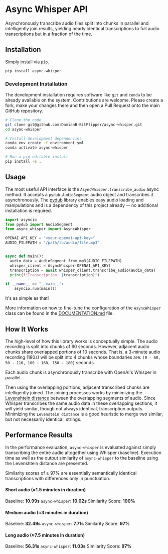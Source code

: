 # Async Whisper API

Asynchronously transcribe audio files split into chunks in parallel and intelligently join results, yielding nearly identical transcriptions to full audio transcriptions but in a fraction of the time.

## Installation

Simply install via `pip`.

```bash
pip install async-whisper
```

### Development Installation

The development installation requires software like `git` and `conda` to be already available on the system. Contributions are welcome. Please create a fork, make your changes there and then open a Pull Request onto the main GitHub repository.

```bash
# Clone the code
git clone git@github.com:DamianB-BitFlipper/async-whisper.git
cd async-whisper

# Install development dependencies
conda env create -f environment.yml
conda activate async-whisper

# Run a pip editable install
pip install -e .
```

## Usage

The most useful API interface is the `AsyncWhisper.transcribe_audio` async method. It accepts a `pydub.AudioSegment` audio object and transcribes it asynchronously. The [pydub](https://github.com/jiaaro/pydub) library enables easy audio loading and manipulations and is a dependency of this project already -- no additional installation is required.

```python
import asyncio
from pydub import AudioSegment
from async_whisper import AsyncWhisper

OPENAI_API_KEY = "<your-openai-api-key>"
AUDIO_FILEPATH = "/path/to/audio/file.mp3"


async def main():
  audio_data = AudioSegment.from_mp3(AUDIO_FILEPATH)
  whisper_client = AsyncWhisper(OPENAI_API_KEY)
  transcription = await whisper_client.transcribe_audio(audio_data)
  print(f"Transcription: {transcription}")

if __name__ == "__main__":
    asyncio.run(main())
```

It's as simple as that! 

More information on how to fine-tune the configuration of the `AsyncWhisper` class can be found in the [DOCUMENTATION.md](https://github.com/DamianB-BitFlipper/async-whisper/blob/main/DOCUMENTATION.md) file.

## How It Works

The high-level of how this library works is conceptually simple. The audio recording is split into chunks of 60 seconds. However, adjacent audio chunks share overlapped portions of 10 seconds. That is, a 3-minute audio recording (180s) will be split into 4 chunks whose boundaries are: `[0 - 60, 50 - 110, 100 - 160, 150 - 180]` seconds.

Each audio chunk is asynchronously transcribe with OpenAI's Whisper in parallel.

Then using the overlapping portions, adjacent transcribed chunks are intelligently joined. The joining processes works by minimizing the [Levenshtein distance](https://en.wikipedia.org/wiki/Levenshtein_distance) between the overlapping segments of audio. Since Whisper transcribes the same audio data in these overlapping sections, it will yield similar, though not always identical, transcription outputs. Minimizing the `Levenstein distance` is a good heuristic to merge two similar, but not necessarily identical, strings.

## Performance Results

In the performance evaluation, `async-whisper` is evaluated against simply transcribing the entire audio altogether using Whisper (baseline). Execution time as well as the output similarity of `async-whisper` to the baseline using the Levenshtein distance are presented. 

Similarity scores of ≥ 97% are essentially semantically identical transcriptions with differences only in punctuation.

#### Short audio (≈1.5 minutes in duration)

Baseline: **10.99s**
`async-whisper`: **10.02s**
Similarity Score: **100%**

#### Medium audio (≈3 minutes in duration)

Baseline: **32.49s**
`async-whisper`: **7.71s**
Similarity Score: **97%**

#### Long audio (≈7.5 minutes in duration)

Baseline: **56.31s**
`async-whisper`: **11.03s**
Similarity Score: **97%**

